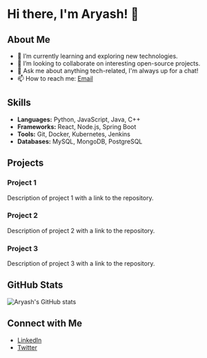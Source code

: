 # Hi there, I'm Aryash! 👋

## About Me

- 🌱 I’m currently learning and exploring new technologies.
- 👯 I’m looking to collaborate on interesting open-source projects.
- 💬 Ask me about anything tech-related, I'm always up for a chat!
- 📫 How to reach me: [Email](mailto:your-email@example.com)

## Skills

- **Languages:** Python, JavaScript, Java, C++
- **Frameworks:** React, Node.js, Spring Boot
- **Tools:** Git, Docker, Kubernetes, Jenkins
- **Databases:** MySQL, MongoDB, PostgreSQL

## Projects

### Project 1
Description of project 1 with a link to the repository.

### Project 2
Description of project 2 with a link to the repository.

### Project 3
Description of project 3 with a link to the repository.

## GitHub Stats

![Aryash's GitHub stats](https://github-readme-stats.vercel.app/api?username=aryash45&show_icons=true&theme=radical)

## Connect with Me

- [LinkedIn](https://www.linkedin.com/in/aryash45)
- [Twitter](https://twitter.com/aryash45)





